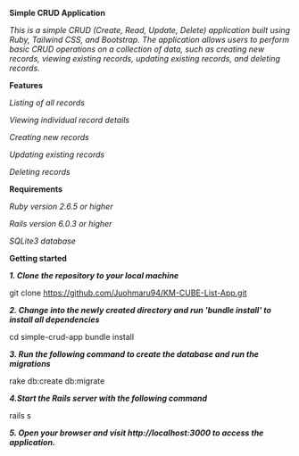 **Simple CRUD Application**

*This is a simple CRUD (Create, Read, Update, Delete) application built using Ruby, Tailwind CSS, and Bootstrap. The application allows users to perform basic CRUD operations on a collection of data, such as creating new records, viewing existing records, updating existing records, and deleting records.*

**Features**

*Listing of all records*

*Viewing individual record details*

*Creating new records*

*Updating existing records*

*Deleting records*

**Requirements**

*Ruby version 2.6.5 or higher*

*Rails version 6.0.3 or higher*

*SQLite3 database*

**Getting started**

***1. Clone the repository to your local machine***

git clone https://github.com/Juohmaru94/KM-CUBE-List-App.git

***2. Change into the newly created directory and run 'bundle install' to install all dependencies***

cd simple-crud-app
bundle install

***3. Run the following command to create the database and run the migrations***

rake db:create db:migrate

***4.Start the Rails server with the following command***

rails s

***5. Open your browser and visit http://localhost:3000 to access the application.***
